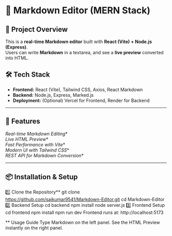 # 📝 Markdown Editor (MERN Stack)

## 🚀 Project Overview
This is a **real-time Markdown editor** built with **React (Vite) + Node.js (Express)**.  
Users can write **Markdown** in a textarea, and see a **live preview** converted into HTML.

## 🛠 Tech Stack
- **Frontend:** React (Vite), Tailwind CSS, Axios, React Markdown
- **Backend:** Node.js, Express, Marked.js
- **Deployment:** (Optional) Vercel for Frontend, Render for Backend

---

## 🎯 Features
*Real-time Markdown Editing**  
*Live HTML Preview**  
*Fast Performance with Vite**  
*Modern UI with Tailwind CSS**  
*REST API for Markdown Conversion**  

---

## 📦 Installation & Setup
1️⃣ Clone the Repository**
git clone https://github.com/saikumar9541/Markdown-Editor.git
cd Markdown-Editor
2️⃣ Backend Setup
cd backend
npm install
node server.js
3️⃣ Frontend Setup
cd frontend
npm install
npm run dev
Frontend runs at: http://localhost:5173

** Usage Guide
Type Markdown on the left panel.
See the HTML Preview instantly on the right panel.

